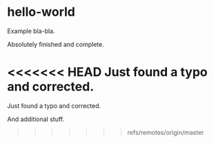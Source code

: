 # hello-world

Example bla-bla.

Absolutely finished and complete.

<<<<<<< HEAD
Just found a typo and corrected.
=======
Just found a typo and corrected.

And additional stuff.
>>>>>>> refs/remotes/origin/master
